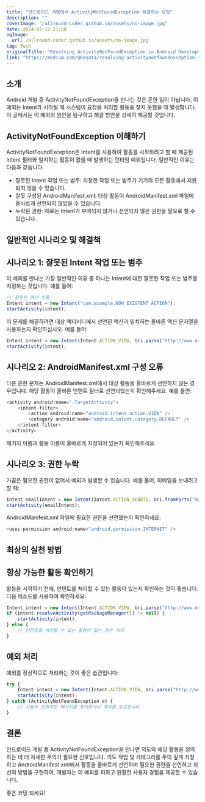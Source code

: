 ```yaml
---
title: "안드로이드 개발에서 ActivityNotFoundException 해결하는 방법"
description: ""
coverImage: "/allround-coder.github.io/assets/no-image.jpg"
date: 2024-07-12 21:50
ogImage: 
  url: /allround-coder.github.io/assets/no-image.jpg
tag: Tech
originalTitle: "Resolving ActivityNotFoundException in Android Development"
link: "https://medium.com/@kasata/resolving-activitynotfoundexception-in-android-development-a1fdc622eb9b"
---
```



## 소개

Android 개발 중 ActivityNotFoundException을 만나는 것은 흔한 일이 아닙니다. 이 예외는 Intent가 시작될 때 시스템이 요청을 처리할 활동을 찾지 못했을 때 발생합니다. 이 글에서는 이 예외의 원인을 탐구하고 해결 방안을 상세히 제공할 것입니다.

## ActivityNotFoundException 이해하기

ActivityNotFoundException은 Intent를 사용하여 활동을 시작하려고 할 때 제공된 Intent 필터와 일치하는 활동이 없을 때 발생하는 런타임 예외입니다. 일반적인 이유는 다음과 같습니다:

<div class="content-ad"></div>

- 잘못된 Intent 작업 또는 범주: 지정한 작업 또는 범주가 기기의 모든 활동에서 지원되지 않을 수 있습니다.
- 잘못 구성된 AndroidManifest.xml: 대상 활동이 AndroidManifest.xml 파일에 올바르게 선언되지 않았을 수 있습니다.
- 누락된 권한: 때로는 Intent가 부여되지 않거나 선언되지 않은 권한을 필요로 할 수 있습니다.

## 일반적인 시나리오 및 해결책

## 시나리오 1: 잘못된 Intent 작업 또는 범주

이 예외를 만나는 가장 일반적인 이유 중 하나는 Intent에 대한 잘못된 작업 또는 범주를 지정하는 것입니다. 예를 들어:

<div class="content-ad"></div>

```js
// 잘못된 액션 이름
Intent intent = new Intent("com.example.NON_EXISTENT_ACTION");
startActivity(intent);
```

이 문제를 해결하려면 대상 액티비티에서 선언된 액션과 일치하는 올바른 액션 문자열을 사용하는지 확인하십시오. 예를 들어:

```js
Intent intent = new Intent(Intent.ACTION_VIEW, Uri.parse("http://www.example.com"));
startActivity(intent);
```

## 시나리오 2: AndroidManifest.xml 구성 오류

<div class="content-ad"></div>

다른 흔한 문제는 AndroidManifest.xml에서 대상 활동을 올바르게 선언하지 않는 경우입니다. 해당 활동이 올바른 인텐트 필터로 선언되었는지 확인해주세요. 예를 들면:

```js
<activity android:name=".TargetActivity">
    <intent-filter>
        <action android:name="android.intent.action.VIEW" />
        <category android:name="android.intent.category.DEFAULT" />
    </intent-filter>
</activity>
```

패키지 이름과 활동 이름이 올바르게 지정되어 있는지 확인해주세요.

## 시나리오 3: 권한 누락

<div class="content-ad"></div>

가끔은 필요한 권한이 없어서 예외가 발생할 수 있습니다. 예를 들어, 이메일을 보내려고 할 때:

```js
Intent emailIntent = new Intent(Intent.ACTION_SENDTO, Uri.fromParts("mailto","test@example.com", null));
startActivity(emailIntent);
```

AndroidManifest.xml 파일에 필요한 권한을 선언했는지 확인하세요:

```js
<uses-permission android:name="android.permission.INTERNET" />
```

<div class="content-ad"></div>

## 최상의 실천 방법

## 항상 가능한 활동 확인하기

활동을 시작하기 전에, 인텐트를 처리할 수 있는 활동이 있는지 확인하는 것이 좋습니다. 다음 메소드를 사용하여 확인하세요: 

```js
Intent intent = new Intent(Intent.ACTION_VIEW, Uri.parse("http://www.example.com"));
if (intent.resolveActivity(getPackageManager()) != null) {
    startActivity(intent);
} else {
    // 인텐트를 처리할 수 있는 활동이 없는 경우 처리
}
```

<div class="content-ad"></div>

## 예외 처리

예외를 정상적으로 처리하는 것이 좋은 습관입니다:

```js
try {
    Intent intent = new Intent(Intent.ACTION_VIEW, Uri.parse("http://www.example.com"));
    startActivity(intent);
} catch (ActivityNotFoundException e) {
    // 사용자 친화적인 메시지를 표시하거나 예외를 로깅합니다
}
```

## 결론

<div class="content-ad"></div>

안드로이드 개발 중 ActivityNotFoundException을 만나면 의도와 해당 활동을 정의하는 데 더 자세한 주의가 필요한 신호입니다. 의도 작업 및 카테고리를 주의 깊게 지정하고 AndroidManifest.xml에서 활동을 올바르게 선언하며 필요한 권한을 선언하고 최선의 방법을 구현하여, 개발자는 이 예외를 피하고 원활한 사용자 경험을 제공할 수 있습니다.

좋은 코딩 되세요!